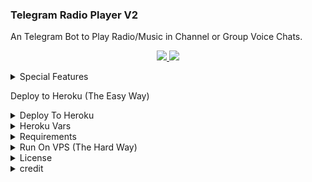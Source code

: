 ### Telegram Radio Player V2
An Telegram Bot to Play Radio/Music in Channel or Group Voice Chats.

  </a>
</p>
<p align="center">
  <a href="https://github.com/DarkAngel1234-tech/RadioPlayerV2/stargazers">
    <img src="https://img.shields.io/github/stars/DarkAngel1234-tech/RadioPlayerV2?style=social">

  </a>
  
  <a href="https://github.com/DarkAngel1234-tech/RadioPlayerV2/fork">
    <img src="https://img.shields.io/github/forks/DarkAngel1234-tech/RadioPlayerV2?label=Fork&style=social">

  </a>  
</p>


<details><summary>Special Features</summary>
<p>
<pre>
- Playlist, queue, 24x7 radio stream
- Loop one track when there is only one track in the playlist
- Automatically downloads audio for the first two tracks in the playlist to ensure smooth playing
- Show current playing position of the audio
- Control with buttons and commands
- Download songs from youtube as audio
</pre>
</p>
</details>

Deploy to Heroku (The Easy Way)

<details><summary>Deploy To Heroku</summary>
<p>
<br>

[![Deploy](https://www.herokucdn.com/deploy/button.svg)](https://heroku.com/deploy?template=https://github.com/DarkAngel1234-tech/RadioPlayerV2)
</a>
</p>
</details>


<details><summary>Heroku Vars</summary>
<p>
<pre>
1. `API_ID` : Get From @MT_MyTelegramOrg_Bot
2. `API_HASH` : Get From @MT_MyTelegramOrg_Bot
3. `BOT_TOKEN` : Get it From @Botfather
4. `SESSION_STRING` : Generate From [MT_Session_Replit](https://replit.com/@CYBERDUDE3/String-Gen-1#main.py).
5. `CHAT` : ID of Channel/Group where the bot plays Music/Radio.
6. `LOG_GROUP` : Group to send Playlist, if CHAT is a Group.
7. `ADMINS` : ID of users who can use admin commands.
8. `STREAM_URL` : Stream URL of radio station to stream when the bot starts or with /radio command.

- Enable the worker after deploy the project to Heroku.
- Bot will starts radio automatically in given `CHAT` with given `STREAM_URL` after deploy. 
- 24x7 Music even if heroku restarts, radio stream restarts automatically.  
- To play a song just send the audio file to Bot or reply to an audio with `/play` to start playing it in the voice chat.
- To download audio you can use `/song` command to the bot.
- Use `/help` to know about other commands & its usage.
</pre>
</p>
</details>

<details><summary>Requirements</summary>
<p>
<pre>
- Python 3.6 or higher.
- A
  Telegram API key 👉 https://docs.pyrogram.org/intro/quickstart#enjoy-the-api
  and a Telegram account.
- [FFmpeg Python 👉 https://www.ffmpeg.org/
- Telegram String Session 👉 http://t.me/MT_UserSession_BoT of the account.
- Userbot Needs To Be Admin In The Channel or Group.
- Must Start A Voice Chat In Channel/Group Before Running The Bot.
</pre>
</p>
</details>

<details><summary>Run On VPS (The Hard Way)</summary>
<p>
<pre>
$ git clone 👉 https://github.com/DarkAngel1234-tech/RadioPlayerV2
$ cd RadioPlayerV2
$ sudo apt-get install ffmpeg
$ pip3 install -U pip
$ pip3 install -U -r requirements.txt
```
Edit **config.py** with your own values.

$ python3 main.py
</pre>
</p>
</details>

<details><summary>License</summary>
<p>
<pre>
RadioPlayerV2, Telegram Voice Chat Userbot
Copyright (C) 2021  Asm Safone

This program is free software: you can redistribute it and/or modify
it under the terms of the GNU Affero General Public License as published by
the Free Software Foundation, either version 3 of the License, or
(at your option) any later version.

This program is distributed in the hope that it will be useful,
but WITHOUT ANY WARRANTY; without even the implied warranty of
MERCHANTABILITY or FITNESS FOR A PARTICULAR PURPOSE.  See the
GNU Affero General Public License for more details.

You should have received a copy of the GNU Affero General Public License
along with this program.  If not, see <https://www.gnu.org/licenses/>
</pre>
</p>
</details>

<details><summary>credit</summary>
<p>
<br>
👨‍💼Asm Safone - Developer
👨‍💻DarkAngel1234-tech
👨‍💻Mrk YT

<img src="https://telegra.ph/file/5544537e87a05e0785147.jpg" width="200" height="200"><br> <img src="https://badgen.net/badge/Name/DarkAngel/FF33FF?icon=awesome&labelColor=0080FF"></a>
<img src="https://badgen.net/badge/Skills/Python/purple?icon=terminal&labelColor=red"></a> <a href="https://github.com/DarkAngel1234-tech"><img src="https://badgen.net/badge/Follow%20on%20/Github/80FF00?icon=github&labelColor=black"></a>
<a href="https://youtube.com/channel/UCmGBpXoM-OEm-FacOccVKgQ"><img src="https://img.shields.io/badge/YouTube-Channel-FF3333.svg?logo=youtube&logoColor=FF3333"></a>
<a href="https://telegram.dog/DarkAngel1234"><img src="https://img.shields.io/badge/Telegram-Link-blue.svg?logo=telegram"></a>

                                                          
<img src="https://telegra.ph/file/9e831d15da94deb56ef4c.jpg" width="200" height="200"><br>
<img src="https://badgen.net/badge/Name/Mrk YT/FF33FF?icon=awesome&labelColor=0080FF"></a>
<img src="https://badgen.net/badge/Skills/😞/purple?icon=terminal&labelColor=red"></a>
<a href="https://telegram.dog/MRK_yt"><img src="https://img.shields.io/badge/Telegram-Link-blue.svg?logo=telegram"></a>
<a href="https://github.com/MRK-YT"><img src="https://badgen.net/badge/Follow%20on%20/Github/80FF00?icon=github&labelColor=black"></a>
<a href="https://youtube.com/channel/UCmGBpXoM-OEm-FacOccVKgQ"><img src="https://img.shields.io/badge/YouTube-Channel-FF3333.svg?logo=youtube&logoColor=FF3333"></a>
<a href="https://Instagram.com/mrk_yt_"><img src="https://badgen.net/badge/Follow%20on%20/Instagram/80FF00?icon=Instagram&labelColor=black"></a>                                                                                                        

[![Open Source? Yes!](https://badgen.net/badge/Oᴘᴇɴ%20Sᴏᴜʀᴄᴇ%20%3F/Yᴇs/yellow?icon=github)](https://github.com/MRK-YT/Pro-Auto-Filter-Bot-V2)
[![Ask Me Anything !](https://img.shields.io/badge/🤔%20Ask%20Me-Anything-1abc9c.svg)](https://telegram.dog/Mrk_Yt)
[![Report Bugs!](https://badgen.net/badge/🐞%20Report%20/Bugs/red)](https://telegram.dog/mrk_yt)
[![Join Channel !](https://badgen.net/badge/🔊%20Join%20/Channel/Black)](https://telegram.dog/mo_Tech_yt)

Join Our [Telegram Group](https://www.telegram.dog/Mo_Tech_Group) For Support/Assistance And Our [Channel](https://www.telegram.dog/Mo_Tech_YT) For Updates.   
   
Report Bugs, Give Feature Requests There..   
Do Fork And Star The Repository If You Liked It.
</a>
</p>
</details>


